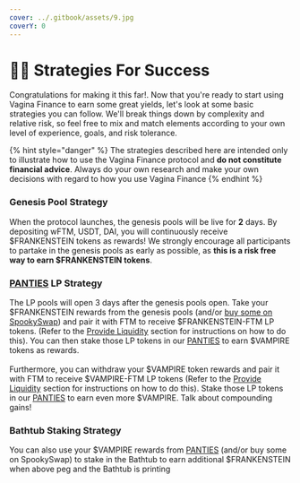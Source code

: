 ```yaml
---
cover: ../.gitbook/assets/9.jpg
coverY: 0
---
```


# 👩🚀 Strategies For Success

Congratulations for making it this far!. Now that you're ready to start using Vagina Finance to earn some great yields, let's look at some basic strategies you can follow. We'll break things down by complexity and relative risk, so feel free to mix and match elements according to your own level of experience, goals, and risk tolerance.

{% hint style="danger" %}
The strategies described here are intended only to illustrate how to use the Vagina Finance protocol and **do not constitute financial advice**. Always do your own research and make your own decisions with regard to how you use Vagina Finance
{% endhint %}

### **Genesis Pool Strategy**

When the protocol launches, the genesis pools will be live for **2** days. By depositing wFTM, USDT, DAI, you will continuously receive $FRANKENSTEIN tokens as rewards! We strongly encourage all participants to partake in the genesis pools as early as possible, as **this is a risk free way to earn $FRANKENSTEIN tokens**.

### [PANTIES](https://vaginafinance.app/PANTIES) **LP Strategy**

The LP pools will open 3 days after the genesis pools open. Take your $FRANKENSTEIN rewards from the genesis pools (and/or [buy some on SpookySwap](broken-reference)) and pair it with FTM to receive $FRANKENSTEIN-FTM LP tokens. (Refer to the [Provide Liquidity](broken-reference) section for instructions on how to do this). You can then stake those LP tokens in our [PANTIES](https://vaginafinance.app/PANTIES) to earn $VAMPIRE tokens as rewards.\
\
Furthermore, you can withdraw your $VAMPIRE token rewards and pair it with FTM to receive $VAMPIRE-FTM LP tokens (Refer to the [Provide Liquidity](broken-reference) section for instructions on how to do this). Stake those LP tokens in our [PANTIES](https://vaginafinance.app/PANTIES) to earn even more $VAMPIRE. Talk about compounding gains!

### Bathtub **Staking Strategy**

You can also use your $VAMPIRE rewards from [PANTIES](https://vaginafinance.app/PANTIES) (and/or buy some on SpookySwap) to stake in the Bathtub to earn additional $FRANKENSTEIN when above peg and the Bathtub is printing
